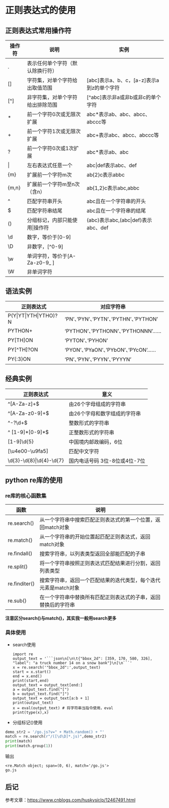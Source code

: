 # 正则表达式的使用

## 正则表达式常用操作符

|操作符 |	说明 |	实例|
|--|-- |-- |
|. 	|表示任何单个字符（默认除换行符）|| 	 
|[] |	字符集，对单个字符给出取值范围 |	[abc]表示a、b、c，[a-z]表示a到z的单个字符|
|[^] 	|非字符集，对单个字符给出排除范围 |	[^abc]表示非a或非b或非c的单个字符|
|* 	|前一个字符0次或无限次扩展| 	abc*表示ab、abc、abcc、abccc等|
|+ 	|前一个字符1次或无限次扩展 |	abc+表示abc、abcc、abccc等|
|? 	|前一个字符0次或1次扩展 	|abc*表示ab、abc |
|\| |左右表达式任意一个 |	abc\|def表示abc、def |
|{m} |	扩展前一个字符m次 |	ab{2}c表示abbc|
|{m,n} 	|扩展前一个字符m至n次（含n） 	|ab{1,2}c表示abc,abbc|
|^ 	|匹配字符串开头 	|abc且在一个字符串的开头|
|$ 	|匹配字符串结尾 	|abc且在一个字符串的结尾|
|() 	|分组标记，内部只能使用\|操作符 |(abc)表示abc,(abc\|def)表示abc、def|
|\d 	|数字，等价于[0-9]|
|\D   |非数字，[^0-9]|
|\w 	|单词字符，等价于[A-Za-z0-9_ ]|
|\W   |非单词字符|


## 语法实例

|正则表达式 	|对应字符串|
|-|-|
|P(Y\|YT\|YTH\|YTHO)?N 	|‘PN’、’PYN’、’PYTN’、’PYTHN’、’PYTHON’|
|PYTHON+ 	|‘PYTHON’、’PYTHONN’、’PYTHONNN’……|
|PY[TH]ON 	|‘PYTON’、’PYHON’|
|PY[^TH]?ON |	‘PYON’、’PYaON’、’PYbON’、’PYcON’……|
|PY{:3}ON 	|‘PN’、’PYN’、’PYYN’、’PYYYN’|

## 经典实例

|正则表达式 	|意义|
|-|-|
|\^[A-Za-z]+$ 	|由26个字母组成的字符串|
|\^[A-Za-z0-9]+$ |	由26个字母和数字组成的字符串|
|^-?\d+$ 	|整数形式的字符串|
|^ [1-9]\*[0-9]*$ 	|正整数形式的字符串|
|[1-9]\d{5} 	|中国境内邮政编码，6位|
|[\u4e00-\u9fa5] |	匹配中文字符|
|\d{3}-\d{8}\|\d{4}-\d{7} |	国内电话号码 3位-8位或4位-7位|

## python re库的使用

### re库的核心函数集

|函数 	|说明|
|-|-|
|re.search() 	|从一个字符串中搜索匹配正则表达式的第一个位置，返回match对象|    
|re.match() 	|从一个字符串的开始位置起匹配正则表达式，返回match对象|
|re.findall() 	|搜索字符串，以列表类型返回全部能匹配的子串|
|re.split() 	|将一个字符串按照正则表达式匹配结果进行分割，返回列表类型|
|re.finditer() 	|搜索字符串，返回一个匹配结果的迭代类型，每个迭代元素是match对象|
|re.sub() 	    |在一个字符串中替换所有匹配正则表达式的子串，返回替换后的字符串|

**注意区分search()与match()，其实我一般用search更多**

### 具体使用

- search使用
  ```shell
  import re
  output_text = '```json\n[\n\t{"bbox_2d": [359, 170, 580, 326], "label": "a truck number 14 on a snow bank"}\n]\n```'
  x = re.search('"bbox_2d":',output_text)
  start = x.start()
  end = x.end()
  print(start,end)
  output_text = output_text[end:]
  a = output_text.find("[")
  b = output_text.find("]")
  output_text = output_text[a:b + 1]
  print(output_text)
  x = eval(output_text) # 将字符串当指令使用，eval
  print(type(x),x)
  ```

- 分组标记()使用

```py
demo_str2 = '/go.js?v=" + Math.random() + "'
match = re.search(r"/([\d\D]*.js)",demo_str2)
print(match)
print(match.group(1))
```

输出
```shell
<re.Match object; span=(0, 6), match='/go.js'>
go.js
```


## 后记

参考文章：https://www.cnblogs.com/huskysir/p/12467491.html
